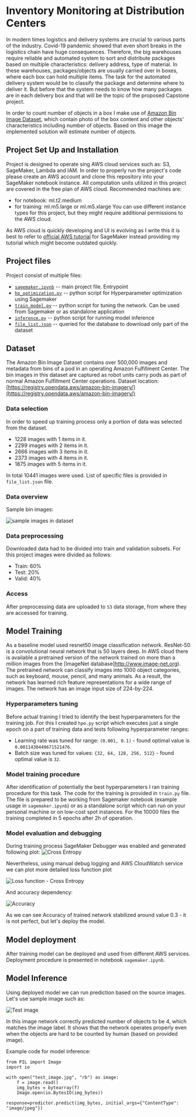 # Inventory Monitoring at Distribution Centers
In modern times logistics and delivery systems are crucial to various parts of the industry. Covid-19 pandemic showed that even short breaks in the logistics chain have huge consequences. Therefore, the big warehouses require reliable and automated system to sort and distribute packages based on multiple characteristics: delivery address, type of material. In these warehouses, packages/objects are usually carried over in boxes, where each box can hold multiple items. The task for the automated delivery system would be to classify the package and determine where to deliver it. But before that the system needs to know how many packages are in each delivery box and that will be the topic of the proposed Capstone project.

In order to count number of objects in a box I make use of [Amazon Bin Image Dataset](https://registry.opendata.aws/amazon-bin-imagery/), which contain photo of the box content and other objects' characteristics including number of objects. Based on this image the implemented solution will estimate number of objects. 

## Project Set Up and Installation
Project is designed to operate sing AWS cloud services such as: S3, SageMaker, Lambda and IAM. In order to properly run the project's code please create an AWS account and clone this repository into your SageMaker notebook instance. All computation units utilized in this project are covered in the free plan of AWS cloud.
Recommended machines are:
- for notebook: ml.t2.medium
- for training: ml.m5.large or ml.m5.xlarge
You can use different instance types for this project, but they might require additional permissions to the AWS cloud.

As AWS cloud is quickly developing and UI is evolving as I write this it is best to refer to [official AWS tutorial](https://docs.aws.amazon.com/sagemaker/latest/dg/howitworks-create-ws.html) for SageMaker instead providing my tutorial which might become outdated quickly. 

## Project files
Project consist of multiple files:
- [`sagemaker.ipynb`](sagemaker.ipynb) -- main project file. Entrypoint
- [`hp_optimization.py`](hp_optimization.py) -- python script for Hyperparameter optimization using Sagemaker
- [`train_model.py`](train_model.py) -- python script for tuning the network. Can be used from Sagemaker or as standalone application
- [`inference.py`](inference.py) -- python script for running model inference
- [`file_list.json`](file_list.json) -- queried for the database to download only part of the dataset

## Dataset
The Amazon Bin Image Dataset contains over 500,000 images and metadata from bins of a pod in an operating Amazon Fulfillment Center. The bin images in this dataset are captured as robot units carry pods as part of normal Amazon Fulfillment Center operations. 
Dataset location: [https://registry.opendata.aws/amazon-bin-imagery/](https://registry.opendata.aws/amazon-bin-imagery/)

### Data selection
In order to speed up training process only a portion of data was selected from the dataset. 
- 1228 images with 1 items in it.
- 2299 images with 2 items in it.
- 2666 images with 3 items in it.
- 2373 images with 4 items in it.
- 1875 images with 5 items in it.

In total 10441 images were used. List of specific files is provided in `file_list.json` file.

### Data overview
Sample bin images:

![sample images in dataset](sample_dataset_images.png "Sample images in dataset")

### Data preprocessing
Downloaded data had to be divided into train and validation subsets. For this project images were divided as follows:
- Train: 60%
- Test: 20%
- Valid: 40%

### Access
After preprocessing data are uploaded to `S3` data storage, from where they are accessed for training. 

## Model Training
As a baseline model used resnet50 image classification network. ResNet-50 is a convolutional neural network that is 50 layers deep. In AWS cloud there is available a pretrained version of the network trained on more than a million images from the [ImageNet database]http://www.image-net.org). The pretrained network can classify images into 1000 object categories, such as keyboard, mouse, pencil, and many animals. As a result, the network has learned rich feature representations for a wide range of images. The network has an image input size of 224-by-224.

### Hyperparameters tuning
Before actual training I tried to identify the best hyperparameters for the training job. For this I created `hpo.py` script which executes just a single epoch on a part of training data and tests following hyperparameter ranges:
- Learning rate was tuned for range: `(0.001, 0.1)` - found optimal value is `0.0011430449671521476`.
- Batch size was tuned for values: ``{32, 64, 128, 256, 512}`` - found optimal value is `32`.

### Model training procedure
After identification of potentially the best hyperparameters I ran training procedure for this task. The code for the training is provided in `train.py` file. The file is prepared to be working from Sagemaker notebook (example usage in `sagemaker.ipynb`) or as a standalone script which can run on your personal machine or on low-cost spot instances. For the 10000 files the training completed in 5 epochs after 2h of operation.

### Model evaluation and debugging
During training process SageMaker Debugger was enabled and generated following plot:
![Cross Entropy](training_debug_values.png "Cross Entropy plot")

Nevertheless, using manual debug logging and AWS CloudWatch service we can plot more detailed loss function plot

![Loss function - Cross Entropy](loss.png "Loss function - Cross Entropy plot")

And accuracy dependency:

![Accuracy](accuracy.png "Accuracy")

As we can see Accuracy of trained network stabilized around value 0.3 - it is not perfect, but let's deploy the model.

## Model deployment
After training model can be deployed and used from different AWS services. Deployment procedure is presented in notebook `sagemaker.ipynb`.

## Model Inference
Using deployed model we can run prediction based on the source images. Let's use sample image such as:

![Test image](test_image.jpg "Test image")

In this image network correctly predicted number of objects to be 4, which matches the image label. It shows that the network operates properly even when the objects are hard to be counted by human (based on provided image).

Example code for model inference:
```
from PIL import Image
import io

with open("test_image.jpg", "rb") as image:
    f = image.read()
    img_bytes = bytearray(f)
    Image.open(io.BytesIO(img_bytes))
	
response=predictor.predict(img_bytes, initial_args={"ContentType": "image/jpeg"})
```

